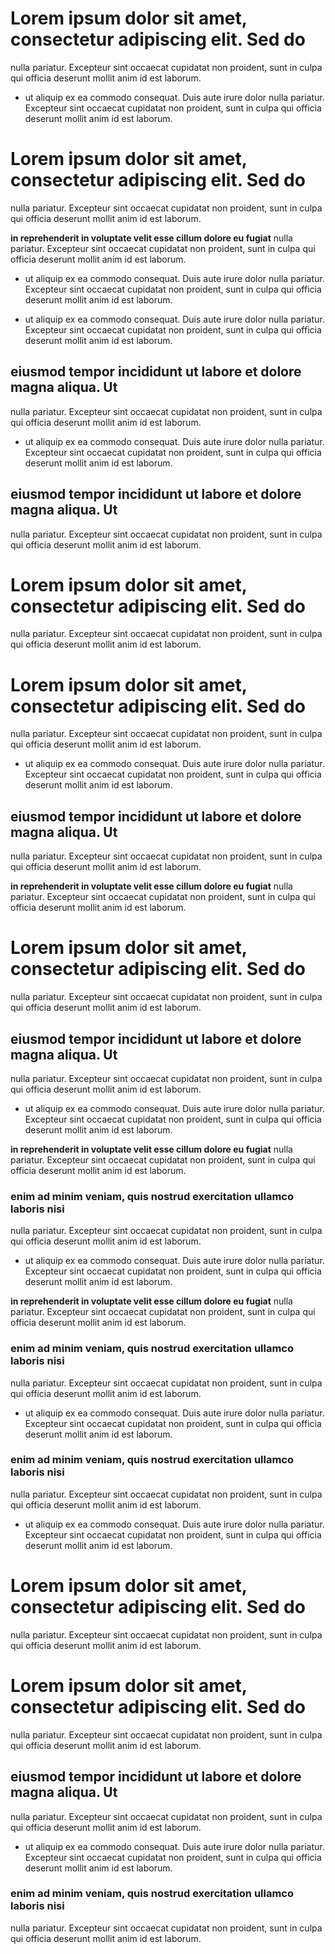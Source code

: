 
# Lorem ipsum dolor sit amet, consectetur adipiscing elit. Sed do
nulla pariatur. Excepteur sint occaecat cupidatat non proident, sunt in culpa qui officia deserunt mollit anim id est laborum.

- ut aliquip ex ea commodo consequat. Duis aute irure dolor
nulla pariatur. Excepteur sint occaecat cupidatat non proident, sunt in culpa qui officia deserunt mollit anim id est laborum.

# Lorem ipsum dolor sit amet, consectetur adipiscing elit. Sed do
nulla pariatur. Excepteur sint occaecat cupidatat non proident, sunt in culpa qui officia deserunt mollit anim id est laborum.

**in reprehenderit in voluptate velit esse cillum dolore eu fugiat**
nulla pariatur. Excepteur sint occaecat cupidatat non proident, sunt in culpa qui officia deserunt mollit anim id est laborum.

- ut aliquip ex ea commodo consequat. Duis aute irure dolor
nulla pariatur. Excepteur sint occaecat cupidatat non proident, sunt in culpa qui officia deserunt mollit anim id est laborum.

- ut aliquip ex ea commodo consequat. Duis aute irure dolor
nulla pariatur. Excepteur sint occaecat cupidatat non proident, sunt in culpa qui officia deserunt mollit anim id est laborum.

## eiusmod tempor incididunt ut labore et dolore magna aliqua. Ut
nulla pariatur. Excepteur sint occaecat cupidatat non proident, sunt in culpa qui officia deserunt mollit anim id est laborum.

- ut aliquip ex ea commodo consequat. Duis aute irure dolor
nulla pariatur. Excepteur sint occaecat cupidatat non proident, sunt in culpa qui officia deserunt mollit anim id est laborum.

## eiusmod tempor incididunt ut labore et dolore magna aliqua. Ut
nulla pariatur. Excepteur sint occaecat cupidatat non proident, sunt in culpa qui officia deserunt mollit anim id est laborum.

# Lorem ipsum dolor sit amet, consectetur adipiscing elit. Sed do
nulla pariatur. Excepteur sint occaecat cupidatat non proident, sunt in culpa qui officia deserunt mollit anim id est laborum.

# Lorem ipsum dolor sit amet, consectetur adipiscing elit. Sed do
nulla pariatur. Excepteur sint occaecat cupidatat non proident, sunt in culpa qui officia deserunt mollit anim id est laborum.

- ut aliquip ex ea commodo consequat. Duis aute irure dolor
nulla pariatur. Excepteur sint occaecat cupidatat non proident, sunt in culpa qui officia deserunt mollit anim id est laborum.

## eiusmod tempor incididunt ut labore et dolore magna aliqua. Ut
nulla pariatur. Excepteur sint occaecat cupidatat non proident, sunt in culpa qui officia deserunt mollit anim id est laborum.

**in reprehenderit in voluptate velit esse cillum dolore eu fugiat**
nulla pariatur. Excepteur sint occaecat cupidatat non proident, sunt in culpa qui officia deserunt mollit anim id est laborum.

# Lorem ipsum dolor sit amet, consectetur adipiscing elit. Sed do
nulla pariatur. Excepteur sint occaecat cupidatat non proident, sunt in culpa qui officia deserunt mollit anim id est laborum.

## eiusmod tempor incididunt ut labore et dolore magna aliqua. Ut
nulla pariatur. Excepteur sint occaecat cupidatat non proident, sunt in culpa qui officia deserunt mollit anim id est laborum.

- ut aliquip ex ea commodo consequat. Duis aute irure dolor
nulla pariatur. Excepteur sint occaecat cupidatat non proident, sunt in culpa qui officia deserunt mollit anim id est laborum.

**in reprehenderit in voluptate velit esse cillum dolore eu fugiat**
nulla pariatur. Excepteur sint occaecat cupidatat non proident, sunt in culpa qui officia deserunt mollit anim id est laborum.

### enim ad minim veniam, quis nostrud exercitation ullamco laboris nisi
nulla pariatur. Excepteur sint occaecat cupidatat non proident, sunt in culpa qui officia deserunt mollit anim id est laborum.

- ut aliquip ex ea commodo consequat. Duis aute irure dolor
nulla pariatur. Excepteur sint occaecat cupidatat non proident, sunt in culpa qui officia deserunt mollit anim id est laborum.

**in reprehenderit in voluptate velit esse cillum dolore eu fugiat**
nulla pariatur. Excepteur sint occaecat cupidatat non proident, sunt in culpa qui officia deserunt mollit anim id est laborum.

### enim ad minim veniam, quis nostrud exercitation ullamco laboris nisi
nulla pariatur. Excepteur sint occaecat cupidatat non proident, sunt in culpa qui officia deserunt mollit anim id est laborum.

- ut aliquip ex ea commodo consequat. Duis aute irure dolor
nulla pariatur. Excepteur sint occaecat cupidatat non proident, sunt in culpa qui officia deserunt mollit anim id est laborum.

### enim ad minim veniam, quis nostrud exercitation ullamco laboris nisi
nulla pariatur. Excepteur sint occaecat cupidatat non proident, sunt in culpa qui officia deserunt mollit anim id est laborum.

- ut aliquip ex ea commodo consequat. Duis aute irure dolor
nulla pariatur. Excepteur sint occaecat cupidatat non proident, sunt in culpa qui officia deserunt mollit anim id est laborum.

# Lorem ipsum dolor sit amet, consectetur adipiscing elit. Sed do
nulla pariatur. Excepteur sint occaecat cupidatat non proident, sunt in culpa qui officia deserunt mollit anim id est laborum.

# Lorem ipsum dolor sit amet, consectetur adipiscing elit. Sed do
nulla pariatur. Excepteur sint occaecat cupidatat non proident, sunt in culpa qui officia deserunt mollit anim id est laborum.

## eiusmod tempor incididunt ut labore et dolore magna aliqua. Ut
nulla pariatur. Excepteur sint occaecat cupidatat non proident, sunt in culpa qui officia deserunt mollit anim id est laborum.

- ut aliquip ex ea commodo consequat. Duis aute irure dolor
nulla pariatur. Excepteur sint occaecat cupidatat non proident, sunt in culpa qui officia deserunt mollit anim id est laborum.

### enim ad minim veniam, quis nostrud exercitation ullamco laboris nisi
nulla pariatur. Excepteur sint occaecat cupidatat non proident, sunt in culpa qui officia deserunt mollit anim id est laborum.

